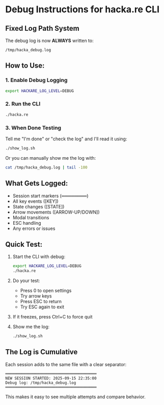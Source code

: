 # Debug Instructions for hacka.re CLI

## Fixed Log Path System

The debug log is now **ALWAYS** written to:
```
/tmp/hacka_debug.log
```

## How to Use:

### 1. Enable Debug Logging
```bash
export HACKARE_LOG_LEVEL=DEBUG
```

### 2. Run the CLI
```bash
./hacka.re
```

### 3. When Done Testing
Tell me "I'm done" or "check the log" and I'll read it using:
```bash
./show_log.sh
```

Or you can manually show me the log with:
```bash
cat /tmp/hacka_debug.log | tail -100
```

## What Gets Logged:

- Session start markers (════════)
- All key events ([KEY])
- State changes ([STATE])
- Arrow movements ([ARROW-UP/DOWN])
- Modal transitions
- ESC handling
- Any errors or issues

## Quick Test:

1. Start the CLI with debug:
   ```bash
   export HACKARE_LOG_LEVEL=DEBUG
   ./hacka.re
   ```

2. Do your test:
   - Press 0 to open settings
   - Try arrow keys
   - Press ESC to return
   - Try ESC again to exit

3. If it freezes, press Ctrl+C to force quit

4. Show me the log:
   ```bash
   ./show_log.sh
   ```

## The Log is Cumulative

Each session adds to the same file with a clear separator:
```
════════════════════════════════════════
NEW SESSION STARTED: 2025-09-15 22:35:00
Debug log: /tmp/hacka_debug.log
════════════════════════════════════════
```

This makes it easy to see multiple attempts and compare behavior.